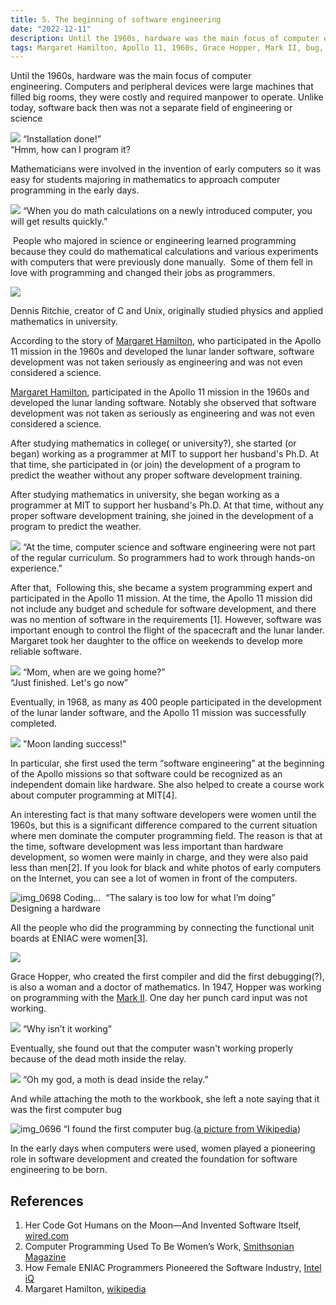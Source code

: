 ```yaml
---
title: 5. The beginning of software engineering
date: "2022-12-11"
description: Until the 1960s, hardware was the main focus of computer engineering... 
tags: Margaret Hamilton, Apollo 11, 1960s, Grace Hopper, Mark II, bug, women
---
```


Until the 1960s, hardware was the main focus of computer engineering. Computers and peripheral devices were large machines that filled big rooms, they were costly and required manpower to operate. Unlike today, software back then was not a separate field of engineering or science

![](images/image10.png)
“Installation done!” \
“Hmm, how can I program it?

Mathematicians were involved in the invention of early computers so it was easy for students majoring in mathematics to approach computer programming in the early days.

![](images/image8.png)
“When you do math calculations on a newly introduced computer, you will get results quickly.”

 People who majored in science or engineering learned programming because they could do mathematical calculations and various experiments with computers that were previously done manually.  Some of them fell in love with programming and changed their jobs as programmers.

![](images/image2.png)

Dennis Ritchie, creator of C and Unix, originally studied physics and applied mathematics in university.

According to the story of [Margaret Hamilton](https://www.google.com/url?q=https://en.wikipedia.org/wiki/Margaret_Hamilton_\(software_engineer\)\&sa=D\&source=editors\&ust=1711344782241302\&usg=AOvVaw0bBc1TYrN-WqSclV4FS9H8), who participated in the Apollo 11 mission in the 1960s and developed the lunar lander software, software development was not taken seriously as engineering and was not even considered a science.

[Margaret Hamilton](https://www.google.com/url?q=https://en.wikipedia.org/wiki/Margaret_Hamilton_\(software_engineer\)\&sa=D\&source=editors\&ust=1711344782241610\&usg=AOvVaw0RDR6qlOSVo4LMEctuVd0y), participated in the Apollo 11 mission in the 1960s and developed the lunar landing software. Notably she observed that software development was not taken as seriously as engineering and was not even considered a science.

After studying mathematics in college( or university?), she started (or began) working as a programmer at MIT to support her husband's Ph.D. At that time, she participated in (or join) the development of a program to predict the weather without any proper software development training.

After studying mathematics in university, she began working as a programmer at MIT to support her husband's Ph.D. At that time, without any proper software development training, she joined in the development of a program to predict the weather.

![](images/image5.png)
“At the time, computer science and software engineering were not part of the regular curriculum. So programmers had to work through hands-on experience.”

After that,  Following this, she became a system programming expert and participated in the Apollo 11 mission. At the time, the Apollo 11 mission did not include any budget and schedule for software development, and there was no mention of software in the requirements \[1]. However, software was important enough to control the flight of the spacecraft and the lunar lander. Margaret took her daughter to the office on weekends to develop more reliable software.

![](images/image7.png)
“Mom, when are we going home?” \
“Just finished. Let's go now”

Eventually, in 1968, as many as 400 people participated in the development of the lunar lander software, and the Apollo 11 mission was successfully completed.

![](images/image4.png)
"Moon landing success!"

In particular, she first used the term “software engineering” at the beginning of the Apollo missions so that software could be recognized as an independent domain like hardware. She also helped to create a course work about computer programming at MIT\[4].

An interesting fact is that many software developers were women until the 1960s, but this is a significant difference compared to the current situation where men dominate the computer programming field. The reason is that at the time, software development was less important than hardware development, so women were mainly in charge, and they were also paid less than men\[2]. If you look for black and white photos of early computers on the Internet, you can see a lot of women in front of the computers.

![img\_0698](images/image1.png)
Coding…  “The salary is too low for what I’m doing” \
Designing a hardware

All the people who did the programming by connecting the functional unit boards at ENIAC were women\[3].

![](images/image11.png)

Grace Hopper, who created the first compiler and did the first debugging(?), is also a woman and a doctor of mathematics. In 1947, Hopper was working on programming with the [Mark II](https://www.google.com/url?q=https://en.wikipedia.org/wiki/Harvard_Mark_II\&sa=D\&source=editors\&ust=1711344782243847\&usg=AOvVaw3ByDRjzRpDHS4Qzy0FXlUZ). One day her punch card input was not working.

![](images/image3.png)
“Why isn’t it working”

Eventually, she found out that the computer wasn't working properly because of the dead moth inside the relay.

![](images/image9.png)
“Oh my god, a moth is dead inside the relay.”

And while attaching the moth to the workbook, she left a note saying that it was the first computer bug

![img\_0696](images/image6.png)
“I found the first computer bug.([a picture from Wikipedia](https://en.wikipedia.org/wiki/Harvard_Mark_II%23/media/File:First_Computer_Bug,_1945.jpg))

In the early days when computers were used, women played a pioneering role in software development and created the foundation for software engineering to be born.

## References

1. Her Code Got Humans on the Moon—And Invented Software Itself, [wired.com](https://www.wired.com/2015/10/margaret-hamilton-nasa-apollo/)
2. Computer Programming Used To Be Women’s Work, [Smithsonian Magazine](http://www.smithsonianmag.com/smart-news/computer-programming-used-to-be-womens-work-718061/)
3. How Female ENIAC Programmers Pioneered the Software Industry, [Intel iQ](https://web.archive.org/web/20160716023848/https://iq.intel.com/how-female-eniac-programmers-pioneered-the-software-industry/)
4. Margaret Hamilton, [wikipedia](https://en.wikipedia.org/wiki/Margaret\_Hamilton\_(scientist))